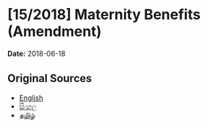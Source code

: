 # [15/2018] Maternity Benefits (Amendment)

**Date:** 2018-06-18

## Original Sources

- [English](https://documents.gov.lk/view/acts/2018/6/15-2018_E.pdf)
- [සිංහල](https://documents.gov.lk/view/acts/2018/6/15-2018_S.pdf)
- [தமிழ்](https://documents.gov.lk/view/acts/2018/6/15-2018_T.pdf)
